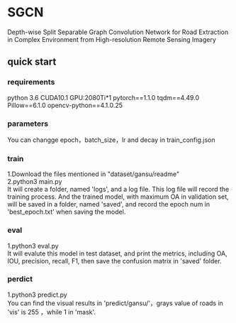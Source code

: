 # SGCN
Depth-wise Split Separable Graph Convolution Network for Road Extraction in Complex Environment from High-resolution Remote Sensing Imagery

## quick start
### requirements
python 3.6 CUDA10.1 GPU:2080Ti*1
pytorch==1.1.0
tqdm==4.49.0
Pillow==6.1.0
opencv-python==4.1.0.25
### parameters
You can changge epoch，batch_size，lr and decay in train_config.json
### train
1.Download the files mentioned in "dataset/gansu/readme"  
2.python3 main.py  
It will create a folder, named 'logs', and a log file. This log file will record the training process. 
And the trained model, with maximum OA in validation set, will be saved in a folder, named 'saved', and record the epoch num in 'best_epoch.txt' when saving the model. 
### eval
1.python3 eval.py  
It will evalute this model in test dataset, and print the metrics, including OA, IOU, precision, recall, F1, then save the confusion matrix in 'saved' folder.
### perdict
1.python3 predict.py  
You can find the visual results in 'predict/gansu/'，grays value of roads in 'vis' is 255 ，while 1 in 'mask'.

